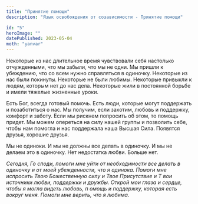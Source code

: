 ```yaml
---
title: "Принятие помощи"
description: "Язык освобождения от созависимости - Принятие помощи"

id: "5"
heroImage: ""
datePublished: 2023-05-04
moth: "yanvar"
---
```


Некоторые из нас длительное время чувствовали себя настолько отчужденными, что
мы забыли, что мы не одни. Мы пришли к убеждению, что со всем нужно
справляться в одиночку. Некоторые из нас были покинуты. Некоторые не были
любимы. Некоторые привыкли к людям, которым нет до нас дела. Некоторые жили в
постоянной борьбе и имели тяжелые жизненные уроки.

Есть Бог, всегда готовый помочь. Есть люди, которые могут поддержать и
позаботиться о нас. Мы получим, если захотим, любовь и поддержку, комфорт и
заботу. Если мы рискнем попросить об этом, то помощь придет. Мы можем
опереться на силу нашей группы и позволить себе, чтобы нам помогла и нас
поддержала наша Высшая Сила. Появятся друзья, хорошие друзья.

Мы не одиноки. И мы не должны все делать в одиночку. И мы не делаем это в
одиночку. Нет недостатка любви. Больше нет.

_Сегодня,_ _Го_ _споди,_ _помоги_ _мне_ _уйти_ _от_ _необходимости_ _все_
_делать_ _в_ _одиночку_ _и_ _от_ _моей_ _убежденности,_ _что_ _я_ _одинока._
_Помоги_ _мне_ _испросить_ _Твою_ _Божественную_ _силу_ _и_ _Твое_
_Присутствие_ _и_ _Т_ _вои_ _источники_ _любви,_ _поддержки_ _и_ _дружбы._
_Открой_ _мои_ _глаза_ _и_ _сердце,_ _чтобы_ _я_ _могла_ _видеть_ _любовь,_
_п_ _омощь_ _и_ _поддержку,_ _которая_ _есть_ _вокруг_ _меня._ _Помоги_ _мне_
_верить,_ _что_ _я_ _любима._
